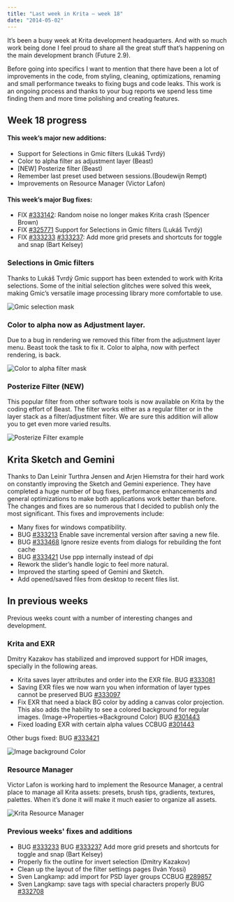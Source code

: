 ```yaml
---
title: "Last week in Krita — week 18"
date: "2014-05-02"
---
```


It’s been a busy week at Krita development headquarters. And with so much work being done I feel proud to share all the great stuff that’s happening on the main development branch (Future 2.9).

Before going into specifics I want to mention that there have been a lot of improvements in the code, from styling, cleaning, optimizations, renaming and small performance tweaks to fixing bugs and code leaks. This work is an ongoing process and thanks to your bug reports we spend less time finding them and more time polishing and creating features.

## Week 18 progress

#### This week’s major new additions:

- Support for Selections in Gmic filters (Lukáš Tvrdý)
- Color to alpha filter as adjustment layer (Beast)
- \[NEW\] Posterize filter (Beast)
- Remember last preset used between sessions.(Boudewijn Rempt)
- Improvements on Resource Manager (Victor Lafon)

#### This week’s major Bug fixes:

- FIX [#333142](https://bugs.kde.org/show_bug.cgi?id=333142): Random noise no longer makes Krita crash (Spencer Brown)
- FIX [#325771](http://bugs.kde.org/show_bug.cgi?id=325771) Support for Selections in Gmic filters (Lukáš Tvrdý)
- FIX [#333233](http://bugs.kde.org/show_bug.cgi?id=333233) [#333237](https://bugs.kde.org/show_bug.cgi?id=333237): Add more grid presets and shortcuts for toggle and snap (Bart Kelsey)

### Selections in Gmic filters

Thanks to Lukáš Tvrdý Gmic support has been extended to work with Krita selections. Some of the initial selection glitches were solved this week, making Gmic’s versatile image processing library more comfortable to use.

![Gmic selection mask](../images/sm_w18_gmic.jpg)

### Color to alpha now as Adjustment layer.

Due to a bug in rendering we removed this filter from the adjustment layer menu. Beast took the task to fix it. Color to alpha, now with perfect rendering, is back.

![Color to alpha filter mask](../images/sm_w18_col-toalpha.jpg)

### Posterize Filter (NEW)

This popular filter from other software tools is now available on Krita by the coding effort of Beast. The filter works either as a regular filter or in the layer stack as a filter/adjustment filter. We are sure this addition will allow you to get even more varied results.

![Posterize Filter example](../images/sm_w18_posterize_01f.jpg)

## Krita Sketch and Gemini

Thanks to Dan Leinir Turthra Jensen and Arjen Hiemstra for their hard work on constantly improving the Sketch and Gemini experience. They have completed a huge number of bug fixes, performance enhancements and general optimizations to make both applications work better than before. The changes and fixes are so numerous that I decided to publish only the most significant. This fixes and improvements include:

- Many fixes for windows compatibility.
- BUG [#333213](http://bugs.kde.org/show_bug.cgi?id=333213) Enable save incremental version after saving a new file.
- BUG [#333468](http://bugs.kde.org/show_bug.cgi?id=333468) Ignore resize events from dialogs for rebuilding the font cache
- BUG [#333421](http://bugs.kde.org/show_bug.cgi?id=333421) Use ppp internally instead of dpi
- Rework the slider’s handle logic to feel more natural.
- Improved the starting speed of Gemini and Sketch.
- Add opened/saved files from desktop to recent files list.

## In previous weeks

Previous weeks count with a number of interesting changes and development.

### Krita and EXR

Dmitry Kazakov has stabilized and improved support for HDR images, specially in the following areas.

- Krita saves layer attributes and order into the EXR file. BUG [#333081](http://bugs.kde.org/show_bug.cgi?id=333081)
- Saving EXR files we now warn you when information of layer types cannot be preserved BUG [#333097](http://bugs.kde.org/show_bug.cgi?id=333097)
- Fix EXR that need a black BG color by adding a canvas color projection. This also adds the hability to see a colored background for regular images. (Image->Properties->Background Color) BUG [#301443](http://bugs.kde.org/show_bug.cgi?id=301443)
- Fixed loading EXR with certain alpha values CCBUG [#301443](http://bugs.kde.org/show_bug.cgi?id=301443)

Other bugs fixed: BUG [#333421](http://bugs.kde.org/show_bug.cgi?id=333421)

![Image background Color](../images/sm_w18_bgcolor.jpg)

### Resource Manager

Victor Lafon is working hard to implement the Resource Manager, a central place to manage all Krita assets: presets, brush tips, gradients, textures, palettes. When it’s done it will make it much easier to organize all assets.

![Krita Resource Manager](../images/sm_w18_resManager.jpg)

### Previous weeks' fixes and additions

- BUG [#333233](http://bugs.kde.org/show_bug.cgi?id=333233) BUG [#333237](http://bugs.kde.org/show_bug.cgi?id=333237) Add more grid presets and shortcuts for toggle and snap (Bart Kelsey)
- Properly fix the outline for invert selection (Dmitry Kazakov)
- Clean up the layout of the filter settings pages (Iván Yossi)
- Sven Langkamp: add import for PSD layer groups CCBUG [#289857](http://bugs.kde.org/show_bug.cgi?id=289857)
- Sven Langkamp: save tags with special characters properly BUG [#332708](http://bugs.kde.org/show_bug.cgi?id=332708)
